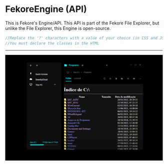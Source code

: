 # FekoreEngine (API)
This is Fekore's Engine/API. This API is part of the Fekore File Explorer, but unlike the File Explorer, this Engine is open-source.

```javascript
//Replace the '?' characters with a value of your choice (in CSS and JS).
//You must declare the classes in the HTML
```
----------
![alt text](https://raw.githubusercontent.com/NervousGroove/Fekore/main/IMG.png)
